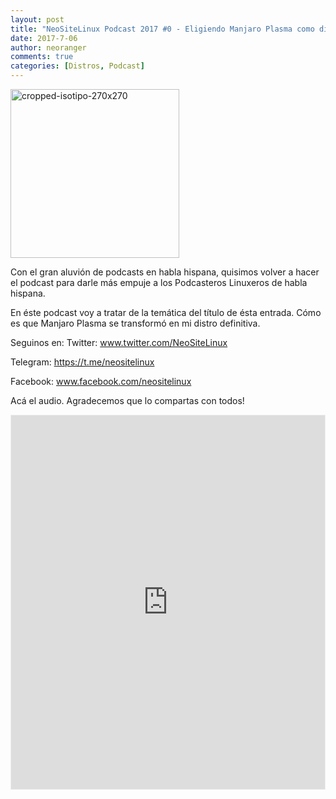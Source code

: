 ```yaml
---
layout: post
title: "NeoSiteLinux Podcast 2017 #0 - Eligiendo Manjaro Plasma como distro definitiva"
date: 2017-7-06
author: neoranger
comments: true
categories: [Distros, Podcast]
---
```

<img class="size-full wp-image-2326 aligncenter" src="https://blogneositelinux.files.wordpress.com/2016/10/cropped-isotipo-270x270.png" alt="cropped-isotipo-270x270" width="270" height="270">

Con el gran aluvión de podcasts en habla hispana, quisimos volver a hacer el podcast para darle más empuje a los Podcasteros Linuxeros de habla hispana.

En éste podcast voy a tratar de la temática del título de ésta entrada. Cómo es que Manjaro Plasma se transformó en mi distro definitiva.

Seguinos en:
Twitter: <a href="http://www.twitter.com/NeoSiteLinux">www.twitter.com/NeoSiteLinux</a>

Telegram:&nbsp;<a href="http://ar.ivoox.com/es/link_i3_1.html?url=https://t.me/neositelinux" target="_blank" rel="nofollow noopener">https://t.me/neositelinux</a>

Facebook: <a href="http://www.facebook.com/neositelinux">www.facebook.com/neositelinux</a>

Acá el audio. Agradecemos que lo compartas con todos!

<iframe id='audio_19666910' frameborder='0' allowfullscreen='' scrolling='yes' height='600' style='border:1px solid #EEE; box-sizing:border-box; width:100%;' src="https://ar.ivoox.com/es/player_ej_19666910_4_1.html?c1=ff6600"></iframe>

